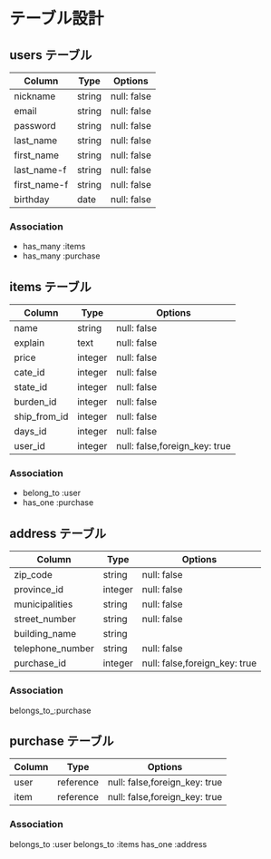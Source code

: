 # テーブル設計

## users テーブル

| Column              | Type   | Options     |
| --------            | ------ | ----------- |
| nickname            | string | null: false |
| email               | string | null: false |
| password            | string | null: false |
| last_name           | string | null: false |
| first_name          | string | null: false |
| last_name-f         | string | null: false |
| first_name-f        | string | null: false |
| birthday            | date   | null: false |

### Association


- has_many :items
- has_many :purchase

## items テーブル

| Column                | Type   | Options     |
| ------                | ------ | ----------- |
| name                  | string | null: false |
| explain               | text   | null: false |
| price                 | integer| null: false |
| cate_id               | integer| null: false |
| state_id              | integer| null: false |
| burden_id             | integer| null: false |
| ship_from_id          | integer| null: false |
| days_id               | integer| null: false |
| user_id               | integer| null: false,foreign_key: true |

### Association

- belong_to :user
- has_one   :purchase



## address テーブル

| Column            | Type       | Options                      |
| ------            | ---------- | -----------                  |
| zip_code          | string     | null: false                  |
| province_id       | integer    | null: false                  |
| municipalities    | string     | null: false                  |
| street_number     | string     | null: false                  |
| building_name     | string     |                              |
| telephone_number  | string     | null: false                  |
| purchase_id       | integer    | null: false,foreign_key: true|



### Association


  belongs_to_:purchase


## purchase テーブル
| Column          | Type       | Options                      |
| ------          | ---------- | -----------                  |
| user            | reference  | null: false,foreign_key: true|
| item            | reference  | null: false,foreign_key: true|

### Association

  belongs_to :user
  belongs_to :items
  has_one :address